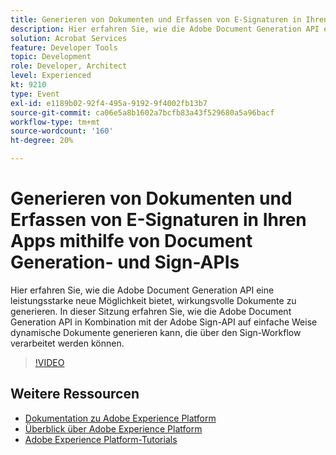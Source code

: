 ```yaml
---
title: Generieren von Dokumenten und Erfassen von E-Signaturen in Ihren Apps mithilfe von Document Generation- und Sign-APIs
description: Hier erfahren Sie, wie die Adobe Document Generation API eine leistungsstarke neue Möglichkeit bietet, wirkungsvolle Dokumente zu generieren. In dieser Sitzung erfahren Sie, wie die Adobe Document Generation API in Kombination mit der Adobe Sign-API auf einfache Weise dynamische Dokumente generieren kann, die über den Sign-Workflow verarbeitet werden können.
solution: Acrobat Services
feature: Developer Tools
topic: Development
role: Developer, Architect
level: Experienced
kt: 9210
type: Event
exl-id: e1189b02-92f4-495a-9192-9f4002fb13b7
source-git-commit: ca06e5a8b1602a7bcfb83a43f529680a5a96bacf
workflow-type: tm+mt
source-wordcount: '160'
ht-degree: 20%

---
```


# Generieren von Dokumenten und Erfassen von E-Signaturen in Ihren Apps mithilfe von Document Generation- und Sign-APIs

Hier erfahren Sie, wie die Adobe Document Generation API eine leistungsstarke neue Möglichkeit bietet, wirkungsvolle Dokumente zu generieren. In dieser Sitzung erfahren Sie, wie die Adobe Document Generation API in Kombination mit der Adobe Sign-API auf einfache Weise dynamische Dokumente generieren kann, die über den Sign-Workflow verarbeitet werden können.

>[!VIDEO](https://video.tv.adobe.com/v/338094/?quality=12&learn=on&hidetitle=true)

## Weitere Ressourcen

- [Dokumentation zu Adobe Experience Platform](https://experienceleague.adobe.com/docs/experience-platform.html?lang=de)
- [Überblick über Adobe Experience Platform](https://experienceleague.adobe.com/docs/experience-platform/landing/home.html?lang=de)
- [Adobe Experience Platform-Tutorials](https://experienceleague.adobe.com/docs/platform-learn/tutorials/overview.html?lang=de)
